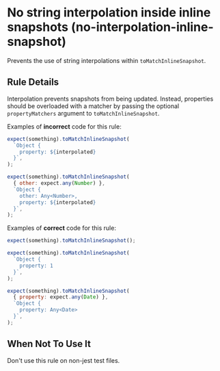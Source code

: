 # No string interpolation inside inline snapshots (no-interpolation-inline-snapshot)

Prevents the use of string interpolations within `toMatchInlineSnapshot`.

## Rule Details

Interpolation prevents snapshots from being updated. Instead, properties should
be overloaded with a matcher by passing the optional `propertyMatchers` argument
to `toMatchInlineSnapshot`.

Examples of **incorrect** code for this rule:

```js
expect(something).toMatchInlineSnapshot(
  `Object {
    property: ${interpolated}
  }`,
);

expect(something).toMatchInlineSnapshot(
  { other: expect.any(Number) },
  `Object {
    other: Any<Number>,
    property: ${interpolated}
  }`,
);
```

Examples of **correct** code for this rule:

```js
expect(something).toMatchInlineSnapshot();

expect(something).toMatchInlineSnapshot(
  `Object {
    property: 1
  }`,
);

expect(something).toMatchInlineSnapshot(
  { property: expect.any(Date) },
  `Object {
    property: Any<Date>
  }`,
);
```

## When Not To Use It

Don't use this rule on non-jest test files.
